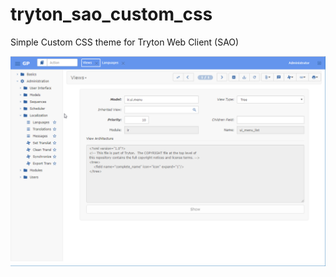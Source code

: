 # tryton_sao_custom_css
Simple Custom CSS theme for Tryton Web Client (SAO)


![BlueTheme](blue_custom_sao.png)
